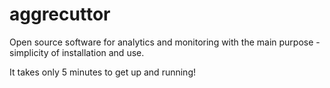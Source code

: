 # aggrecuttor
Open source software for analytics and monitoring with the main purpose - simplicity of installation and use.

It takes only 5 minutes to get up and running!
